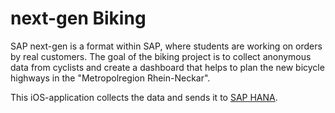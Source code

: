 # next-gen Biking
SAP next-gen is a format within SAP, where students are working on orders by real customers.
The goal of the biking project is to collect anonymous data from cyclists and create a dashboard that helps to plan the new bicycle highways in the "Metropolregion Rhein-Neckar".


This iOS-application collects the data and sends it to [SAP HANA](http://www.sap.com/product/technology-platform/hana.html).
